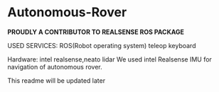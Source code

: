 # Autonomous-Rover
**PROUDLY A CONTRIBUTOR TO REALSENSE ROS PACKAGE**

USED SERVICES:
ROS(Robot operating system)
teleop keyboard


Hardware: intel realsense,neato lidar
We used intel Realsense IMU for navigation of autonomous rover.

This readme will be updated later
